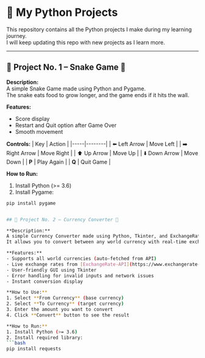 # 📝 My Python Projects

This repository contains all the Python projects I make during my learning journey.  
I will keep updating this repo with new projects as I learn more.

---

## 📌 Project No. 1 – Snake Game 🐍

**Description:**  
A simple Snake Game made using Python and Pygame.  
The snake eats food to grow longer, and the game ends if it hits the wall.

**Features:**
- Score display
- Restart and Quit option after Game Over
- Smooth movement

**Controls:**
| Key | Action |
|-----|--------|
| ⬅️ Left Arrow | Move Left |
| ➡️ Right Arrow | Move Right |
| ⬆️ Up Arrow | Move Up |
| ⬇️ Down Arrow | Move Down |
| **P** | Play Again |
| **Q** | Quit Game |

**How to Run:**
1. Install Python (>= 3.6)
2. Install Pygame:
```bash
pip install pygame


## 📌 Project No. 2 – Currency Converter 💱

**Description:**  
A simple Currency Converter made using Python, Tkinter, and ExchangeRate-API.  
It allows you to convert between any world currency with real-time exchange rates fetched directly from the internet.

**Features:**
- Supports all world currencies (auto-fetched from API)
- Live exchange rates from [ExchangeRate-API](https://www.exchangerate-api.com/)
- User-friendly GUI using Tkinter
- Error handling for invalid inputs and network issues
- Instant conversion display

**How to Use:**
1. Select **From Currency** (base currency)
2. Select **To Currency** (target currency)
3. Enter the amount you want to convert
4. Click **Convert** button to see the result

**How to Run:**
1. Install Python (>= 3.6)
2. Install required library:
```bash
pip install requests
